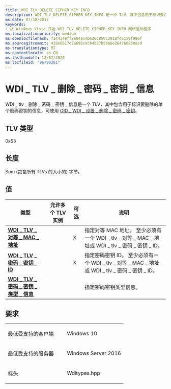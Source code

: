 ```yaml
---
title: WDI_TLV_DELETE_CIPHER_KEY_INFO
description: WDI_TLV_DELETE_CIPHER_KEY_INFO 是一种 TLV，其中包含用于标识要在 OID_WDI_SET_DELETE_CIPHER_KEYS 中删除的单个密码密钥的信息。
ms.date: 07/18/2017
keywords:
- 从 Windows Vista 开始 WDI_TLV_DELETE_CIPHER_KEY_INFO 网络驱动程序
ms.localizationpriority: medium
ms.openlocfilehash: f144349ff2a04a54b620c850c2918fd5159f986f
ms.sourcegitcommit: 418e6617e2a695c9cb4b37b5b60e264760858acd
ms.translationtype: MT
ms.contentlocale: zh-CN
ms.lasthandoff: 12/07/2020
ms.locfileid: "96790381"
---
```

# <a name="wdi_tlv_delete_cipher_key_info"></a>WDI \_ TLV \_ 删除 \_ 密码 \_ 密钥 \_ 信息


WDI \_ tlv \_ 删除 \_ 密码 \_ 密钥 \_ 信息是一个 TLV，其中包含用于标识要删除的单个密码密钥的信息，可使用 [OID \_ WDI \_ 设置 \_ 删除 \_ 密码 \_ 密钥](./oid-wdi-set-delete-cipher-keys.md)。

## <a name="tlv-type"></a>TLV 类型


0x53

## <a name="length"></a>长度


Sum (包含所有 TLVs 的大小的) 字节。

## <a name="values"></a>值


| 类型                                                                      | 允许多个 TLV 实例 | 可选 | 说明                                                                                                                |
|---------------------------------------------------------------------------|--------------------------------|----------|----------------------------------------------------------------------------------------------------------------------------|
| [**WDI \_ TLV \_ 对等 \_ MAC \_ 地址**](wdi-tlv-peer-mac-address.md)          |                                | X        | 指定对等 MAC 地址。 至少必须有一个 WDI \_ tlv \_ 对等 \_ MAC \_ 地址或 WDI \_ tlv \_ 密码 \_ 密钥 \_ ID。 |
| [**WDI \_ TLV \_ 密码 \_ 密钥 \_ ID**](wdi-tlv-cipher-key-id.md)                |                                | X        | 指定密码密钥 ID。 至少必须有一个 WDI \_ tlv \_ 对等 \_ MAC \_ 地址或 WDI \_ tlv \_ 密码 \_ 密钥 \_ ID。    |
| [**WDI \_ TLV \_ 密码 \_ 密钥 \_ 类型 \_ 信息**](wdi-tlv-cipher-key-type-info.md) |                                |          | 指定密码密钥类型信息。                                                                                 |

 

<a name="requirements"></a>要求
------------

<table>
<colgroup>
<col width="50%" />
<col width="50%" />
</colgroup>
<tbody>
<tr class="odd">
<td><p>最低受支持的客户端</p></td>
<td><p>Windows 10</p></td>
</tr>
<tr class="even">
<td><p>最低受支持的服务器</p></td>
<td><p>Windows Server 2016</p></td>
</tr>
<tr class="odd">
<td><p>标头</p></td>
<td>Wditypes.hpp</td>
</tr>
</tbody>
</table>

 

